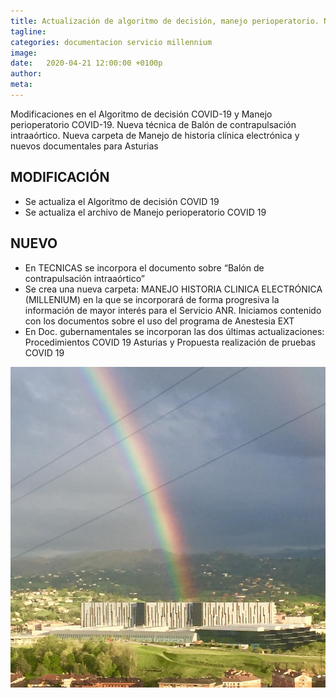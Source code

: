 ```yaml
---
title: Actualización de algoritmo de decisión, manejo perioperatorio. Nuevas técnicas y documentos gubernamentales
tagline: 
categories: documentacion servicio millennium
image: 
date:   2020-04-21 12:00:00 +0100p
author: 
meta: 
---
```

Modificaciones en el Algoritmo de decisión COVID-19 y Manejo perioperatorio COVID-19. Nueva técnica de Balón de contrapulsación intraaórtico.
Nueva carpeta de Manejo de historia clínica electrónica y nuevos documentales para Asturias
<!--more-->
## MODIFICACIÓN
* Se actualiza el Algoritmo de decisión COVID 19
* Se actualiza el archivo de Manejo perioperatorio COVID 19

## NUEVO
* En TECNICAS se incorpora el documento sobre “Balón de contrapulsación intraaórtico”
* Se crea una nueva carpeta: MANEJO HISTORIA CLINICA ELECTRÓNICA (MILLENIUM) en la que
se incorporará de forma progresiva la información de mayor interés para el Servicio ANR.
Iniciamos contenido con los documentos sobre el uso del programa de Anestesia EXT
* En Doc. gubernamentales se incorporan las dos últimas actualizaciones:
Procedimientos COVID 19 Asturias y Propuesta realización de pruebas COVID 19

![Un rayo de esperanza](/assets/img/arcoiris_sobre_HUCA.jpeg)
